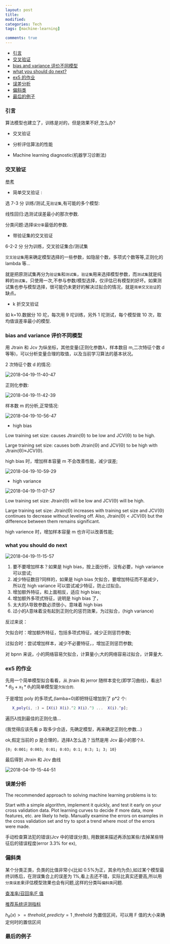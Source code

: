 ```yaml
---
layout: post
title:
modified:
categories: Tech
tags: [machine-learning]

comments: true
---
```


<!-- TOC -->

- [引言](#引言)
- [交叉验证](#交叉验证)
- [bias and variance 评价不同模型](#bias-and-variance评价不同模型)
- [what you should do next?](#what-you-should-do-next)
- [ex5 的作业](#ex5的作业)
- [误差分析](#误差分析)
- [偏斜类](#偏斜类)
- [最后的例子](#最后的例子)

<!-- /TOC -->

### 引言

算法模型也建立了，训练是对的，但是效果不好,怎么办?

- 交叉验证

- 分析评估算法的性能

- Machine learning diagnostic(机器学习诊断法)

### 交叉验证

[参考](https://blog.csdn.net/Chaolei3/article/details/79270939)

- 简单交叉验证 :

选 7-3 分 训练/测试,无`验证集`,有可能的多个模型:

线性回归:选测试误差最小的那次参数.

分类问题:选择`误分率`最低的参数.

- 带验证集的交叉验证

6-2-2 分 分为训练，交叉验证集合/测试集

`交叉验证集`用来确定模型选择的一些参数，如隐层个数，多项式个数等等,正则化的 lambda 等...

就是把原测试集再分为`验证集`和`测试集`，`验证集`用来选择模型参数，而`测试集`就是纯粹的`测试集`，只使用一次,不参与参数/模型选择，仅评估已有模型的好坏。如果测试集也参与模型选择，很可能仍未更好的解决过拟合的情况，就是`简单交叉验证`的缺点。

- k 折交叉验证

如 k=10.数据分 10 坨，每次用 9 坨训练，另外 1 坨测试，每个模型做 10 次，取均值误差率最小的模型.

### bias and variance 评价不同模型

用 Jtrain 和 Jcv 为纵坐标，其他变量(正则化参数$\lambda$，样本数目 m,二次特征个数 d 等等)，可以分析变量合理的取值，以及当前学习算法的基本状况。

2 次特征个数 d 的情况:

![2018-04-19-11-40-47](https://images-1257933000.cos.ap-chengdu.myqcloud.com/2018-04-19-11-40-47.png)

正则化参数:

![2018-04-19-11-42-39](https://images-1257933000.cos.ap-chengdu.myqcloud.com/2018-04-19-11-42-39.png)

样本数 m 的分析,正常情况:

![2018-04-19-10-56-47](https://images-1257933000.cos.ap-chengdu.myqcloud.com/2018-04-19-10-56-47.png)

- high bias

Low training set size: causes Jtrain(Θ) to be low and JCV(Θ) to be high.

Large training set size: causes both Jtrain(Θ) and JCV(Θ) to be high with Jtrain(Θ)≈JCV(Θ).

high bias 时，增加样本容量 m 不会改善性能，减少误差;

![2018-04-19-10-59-29](https://images-1257933000.cos.ap-chengdu.myqcloud.com/2018-04-19-10-59-29.png)

- high variance

![2018-04-19-11-07-57](https://images-1257933000.cos.ap-chengdu.myqcloud.com/2018-04-19-11-07-57.png)

Low training set size: Jtrain(Θ) will be low and JCV(Θ) will be high.

Large training set size: Jtrain(Θ) increases with training set size and JCV(Θ) continues to decrease without leveling off. Also, Jtrain(Θ) < JCV(Θ) but the difference between them remains significant.

high varience 时，增加样本容量 m 也许可以改善性能;

### what you should do next

![2018-04-19-11-15-57](https://images-1257933000.cos.ap-chengdu.myqcloud.com/2018-04-19-11-15-57.png)

1. 要不要增加样本？如果是 high bias，按上面分析，没有必要，high variance 可以尝试;
2. 减少特征数目?同样的，如果是 high bias 欠拟合，要增加特征而不是减少，所以在 high variance 可以尝试减少特征，防止过拟合。
3. 增加额外特征，和上面相反，适应 high bias;
4. 增加额外多项式特征，说明是 high bias 了，
5. 太大的$\lambda$导致参数必须很小，意味着 high bias
6. 过小的$\lambda$意味着没有起到正则化的惩罚效果，为过拟合，(high variance)

反过来说：

欠拟合时：增加额外特征，包括多项式特征，减少正则惩罚参数;

过拟合时：尝试增加样本，减少不必要特征，，增加正则惩罚参数;

对 bpnn 来说，小的网络容易欠拟合，计算量小;大的网络容易过拟合，计算量大.

### ex5 的作业

先用一个简单模型拟合看看，从 jtrain 和 jerror 随样本变化(即学习曲线)，看出$1*\theta_{0}+x_{1}*\theta_{1}$的简单模型是`欠拟合的`.

于是增加 poly 的多项式,(lamba=0)即把特征增加到了 p\*2 个:

```m
   X_poly(i, :) = [X(i) X(i).^2 X(i).^3 ...  X(i).^p];
```

遍历$\lambda$找到最佳的正则化值...

(我觉得应该先看 p 取多少合适，先确定模型，再来确定正则化参数...)

ok,假定当前的 p 是合理的，选择$\lambda$怎么选？当然是用 Jcv 最小的那个$\lambda$.

```
{0; 0:001; 0:003; 0:01; 0:03; 0:1; 0:3; 1; 3; 10}
```

最后得到 Jtrain 和 Jcv 曲线

![2018-04-19-15-44-51](https://images-1257933000.cos.ap-chengdu.myqcloud.com/2018-04-19-15-44-51.png)

### 误差分析

The recommended approach to solving machine learning problems is to:

Start with a simple algorithm, implement it quickly, and test it early on your cross validation data.
Plot learning curves to decide if more data, more features, etc. are likely to help.
Manually examine the errors on examples in the cross validation set and try to spot a trend where most of the errors were made.

手动检查算法犯的错误(Jcv 中的错误分类), 用数据来描述再添加某些/去掉某些特征后的错误程度(error 3.3% for ex),

### 偏斜类

某个分类正类，负类的比值非常小(比如 0.5%为正，其余均为负),如过某个模型最终训练后，在测误集合上的误差为 1%,看上去还不错，实际比真实还要高,所以用`分类误差`来评估模型效果也会有问题,这样的分类叫`偏斜类`问题.

[查准率/召回率/F 值](https://www.zhihu.com/question/19645541)

[推荐系统评测指标](http://bookshadow.com/weblog/2014/06/10/precision-recall-f-measure/)

$h_{\theta}(x) >= threhold ,predict y = 1$ ,threhold 为置信区间，可以用 F 值的大小来确定何时的置信区间

### 最后的例子
